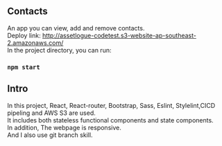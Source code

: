 ## Contacts

An app you can view, add and remove contacts.<br />
Deploy link: http://assetlogue-codetest.s3-website-ap-southeast-2.amazonaws.com/<br />
In the project directory, you can run:

### `npm start`
## Intro

In this project, React, React-router, Bootstrap, Sass, Eslint, Stylelint,CICD pipeling and AWS S3 are used.<br />
It includes both stateless functional components and state components.<br />
In addition, The webpage is responsive.<br /> 
And I also use git branch skill.


